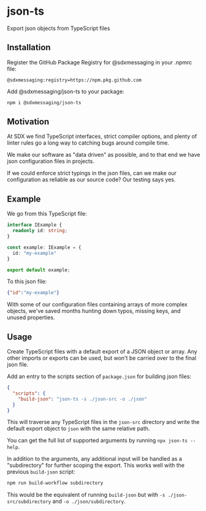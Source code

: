 # json-ts

Export json objects from TypeScript files

## Installation

Register the GitHub Package Registry for @sdxmessaging in your .npmrc file:

```text
@sdxmessaging:registry=https://npm.pkg.github.com
```

Add @sdxmessaging/json-ts to your package:

```bash
npm i @sdxmessaging/json-ts
```

## Motivation

At SDX we find TypeScript interfaces, strict compiler options, and plenty of linter rules go a long way to catching bugs around compile time.

We make our software as "data driven" as possible, and to that end we have json configuration files in projects.

If we could enforce strict typings in the json files, can we make our configuration as reliable as our source code? Our testing says yes.

## Example

We go from this TypeScript file:

```TypeScript
interface IExample {
  readonly id: string;
}

const example: IExample = {
  id: "my-example"
}

export default example;
```

To this json file:

```json
{"id":"my-example"}
```

With some of our configuration files containing arrays of more complex objects, we've saved months hunting down typos, missing keys, and unused properties.

## Usage

Create TypeScript files with a default export of a JSON object or array. Any other imports or exports can be used, but won't be carried over to the final json file.

Add an entry to the scripts section of `package.json` for building json files:

```json
{
  "scripts": {
    "build-json": "json-ts -s ./json-src -o ./json"
  }
}
```

This will traverse any TypeScript files in the `json-src` directory and write the default export object to `json` with the same relative path.

You can get the full list of supported arguments by running `npx json-ts --help`.

In addition to the arguments, any additional input will be handled as a "subdirectory" for further scoping the export. This works well with the previous `build-json` script:

```sh
npm run build-workflow subdirectory
```

This would be the equivalent of running `build-json` but with `-s ./json-src/subdirectory` and `-o ./json/subdirectory`.
